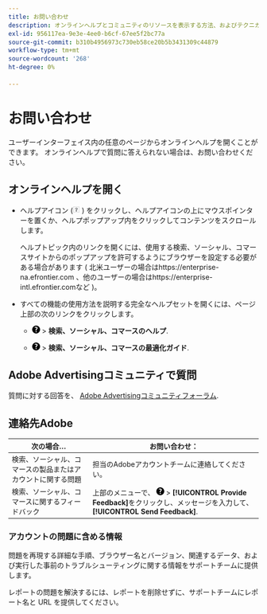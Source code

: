 ```yaml
---
title: お問い合わせ
description: オンラインヘルプとコミュニティのリソースを表示する方法、およびテクニカルサポートを受ける方法について説明します。
exl-id: 956117ea-9e3e-4ee0-b6cf-67ee5f2bc77a
source-git-commit: b310b4956973c730eb58ce20b5b3431309c44879
workflow-type: tm+mt
source-wordcount: '268'
ht-degree: 0%

---
```


# お問い合わせ

ユーザーインターフェイス内の任意のページからオンラインヘルプを開くことができます。 オンラインヘルプで質問に答えられない場合は、お問い合わせください。

## オンラインヘルプを開く

* ヘルプアイコン (![ヘルプアイコン](/help/search-social-commerce/assets/help-field.png "ヘルプアイコン") ) をクリックし、ヘルプアイコンの上にマウスポインターを置くか、ヘルプポップアップ内をクリックしてコンテンツをスクロールします。

  ヘルプトピック内のリンクを開くには、使用する検索、ソーシャル、コマースサイトからのポップアップを許可するようにブラウザーを設定する必要がある場合があります ( 北米ユーザーの場合はhttps://enterprise-na.efrontier.com 、他のユーザーの場合はhttps://enterprise-intl.efrontier.comなど )。

* すべての機能の使用方法を説明する完全なヘルプセットを開くには、ページ上部の次のリンクをクリックします。

   * ![ヘルプ](/help/search-social-commerce/assets/help-main-menu.png "ヘルプ") > **検索、ソーシャル、コマースのヘルプ**.

   * ![ヘルプ](/help/search-social-commerce/assets/help-main-menu.png "ヘルプ") > **検索、ソーシャル、コマースの最適化ガイド**.

## Adobe Advertisingコミュニティで質問

質問に対する回答を、 [Adobe Advertisingコミュニティフォーラム](https://experienceleaguecommunities.adobe.com/t5/adobe-advertising-cloud/ct-p/adobe-advertising-cloud-community).

## 連絡先Adobe

| 次の場合… | お問い合わせ： |
| ---- | ---- |
| 検索、ソーシャル、コマースの製品またはアカウントに関する問題 | 担当のAdobeアカウントチームに連絡してください。 |
| 検索、ソーシャル、コマースに関するフィードバック | 上部のメニューで、 ![ヘルプ](/help/search-social-commerce/assets/help-main-menu.png "ヘルプ") > **[!UICONTROL Provide Feedback]**&#x200B;をクリックし、メッセージを入力して、 **[!UICONTROL Send Feedback]**. |

### アカウントの問題に含める情報

問題を再現する詳細な手順、ブラウザー名とバージョン、関連するデータ、および実行した事前のトラブルシューティングに関する情報をサポートチームに提供します。

レポートの問題を解決するには、レポートを削除せずに、サポートチームにレポート名と URL を提供してください。
